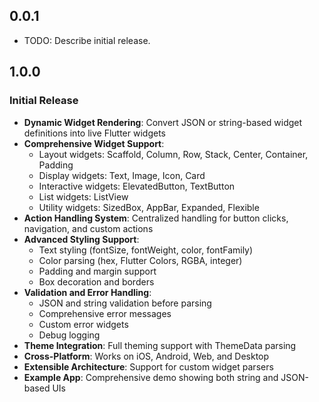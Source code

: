 ## 0.0.1

* TODO: Describe initial release.

## 1.0.0

### Initial Release

* **Dynamic Widget Rendering**: Convert JSON or string-based widget definitions into live Flutter widgets
* **Comprehensive Widget Support**: 
  - Layout widgets: Scaffold, Column, Row, Stack, Center, Container, Padding
  - Display widgets: Text, Image, Icon, Card
  - Interactive widgets: ElevatedButton, TextButton
  - List widgets: ListView
  - Utility widgets: SizedBox, AppBar, Expanded, Flexible
* **Action Handling System**: Centralized handling for button clicks, navigation, and custom actions
* **Advanced Styling Support**: 
  - Text styling (fontSize, fontWeight, color, fontFamily)
  - Color parsing (hex, Flutter Colors, RGBA, integer)
  - Padding and margin support
  - Box decoration and borders
* **Validation and Error Handling**: 
  - JSON and string validation before parsing
  - Comprehensive error messages
  - Custom error widgets
  - Debug logging
* **Theme Integration**: Full theming support with ThemeData parsing
* **Cross-Platform**: Works on iOS, Android, Web, and Desktop
* **Extensible Architecture**: Support for custom widget parsers
* **Example App**: Comprehensive demo showing both string and JSON-based UIs
